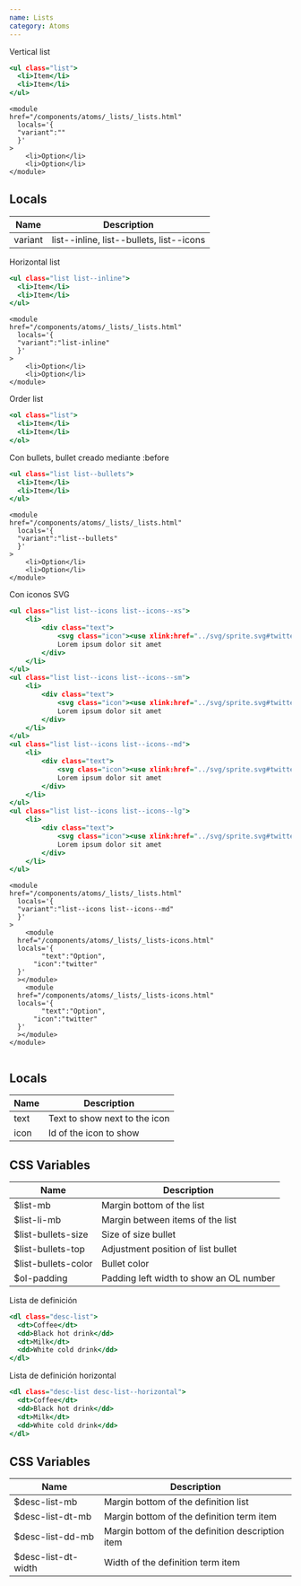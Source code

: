 ```yaml
---
name: Lists
category: Atoms
---
```


Vertical list

```lists.html
<ul class="list">
  <li>Item</li>
  <li>Item</li>
</ul>
```

```
<module
href="/components/atoms/_lists/_lists.html"
  locals='{
  "variant":""
  }'
>
	<li>Option</li>
	<li>Option</li>
</module>

```

## Locals

| Name    | Description                              |
| ------- | ---------------------------------------- |
| variant | list--inline, list--bullets, list--icons |

Horizontal list

```lists-inline.html
<ul class="list list--inline">
  <li>Item</li>
  <li>Item</li>
</ul>
```

```
<module
href="/components/atoms/_lists/_lists.html"
  locals='{
  "variant":"list-inline"
  }'
>
	<li>Option</li>
	<li>Option</li>
</module>
```

Order list

```lists-order.html
<ol class="list">
  <li>Item</li>
  <li>Item</li>
</ol>
```

Con bullets, bullet creado mediante :before

```lists-bullets.html
<ul class="list list--bullets">
  <li>Item</li>
  <li>Item</li>
</ul>
```

```
<module
href="/components/atoms/_lists/_lists.html"
  locals='{
  "variant":"list--bullets"
  }'
>
	<li>Option</li>
	<li>Option</li>
</module>
```

Con iconos SVG

```lists-icons.html
<ul class="list list--icons list--icons--xs">
    <li>
        <div class="text">
            <svg class="icon"><use xlink:href="../svg/sprite.svg#twitter"></use></svg>
            Lorem ipsum dolor sit amet
        </div>
    </li>
</ul>
<ul class="list list--icons list--icons--sm">
    <li>
        <div class="text">
            <svg class="icon"><use xlink:href="../svg/sprite.svg#twitter"></use></svg>
            Lorem ipsum dolor sit amet
        </div>
    </li>
</ul>
<ul class="list list--icons list--icons--md">
    <li>
        <div class="text">
            <svg class="icon"><use xlink:href="../svg/sprite.svg#twitter"></use></svg>
            Lorem ipsum dolor sit amet
        </div>
    </li>
</ul>
<ul class="list list--icons list--icons--lg">
    <li>
        <div class="text">
            <svg class="icon"><use xlink:href="../svg/sprite.svg#twitter"></use></svg>
            Lorem ipsum dolor sit amet
        </div>
    </li>
</ul>
```

```
<module
href="/components/atoms/_lists/_lists.html"
  locals='{
  "variant":"list--icons list--icons--md"
  }'
>
	<module
  href="/components/atoms/_lists/_lists-icons.html"
  locals='{
    	"text":"Option",
      "icon":"twitter"
  }'
  ></module>
	<module
  href="/components/atoms/_lists/_lists-icons.html"
  locals='{
    	"text":"Option",
      "icon":"twitter"
  }'
  ></module>
</module>


```

## Locals

| Name | Description                   |
| ---- | ----------------------------- |
| text | Text to show next to the icon |
| icon | Id of the icon to show        |

## CSS Variables

| Name                 | Description                             |
| -------------------- | --------------------------------------- |
| \$list-mb            | Margin bottom of the list               |
| \$list-li-mb         | Margin between items of the list        |
| \$list-bullets-size  | Size of size bullet                     |
| \$list-bullets-top   | Adjustment position of list bullet      |
| \$list-bullets-color | Bullet color                            |
| \$ol-padding         | Padding left width to show an OL number |

Lista de definición

```lists-def.html
<dl class="desc-list">
  <dt>Coffee</dt>
  <dd>Black hot drink</dd>
  <dt>Milk</dt>
  <dd>White cold drink</dd>
</dl>
```

Lista de definición horizontal

```lists-def-horizontal.html
<dl class="desc-list desc-list--horizontal">
  <dt>Coffee</dt>
  <dd>Black hot drink</dd>
  <dt>Milk</dt>
  <dd>White cold drink</dd>
</dl>
```

## CSS Variables

| Name                 | Description                                      |
| -------------------- | ------------------------------------------------ |
| \$desc-list-mb       | Margin bottom of the definition list             |
| \$desc-list-dt-mb    | Margin bottom of the definition term item        |
| \$desc-list-dd-mb    | Margin bottom of the definition description item |
| \$desc-list-dt-width | Width of the definition term item                |
